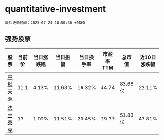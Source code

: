 # quantitative-investment

`最后更新时间：2025-07-24 10:50:36 +0800`

## 强势股票

|股票|当前价|当日涨跌幅|当日振幅|当日换手率|市盈率TTM|总市值|近10日涨跌幅|
|----|----|----|----|----|----|----|----|
|[中钢天源](https://xueqiu.com/S/SZ002057)|11.1|4.13%|11.63%|16.32%|44.74|83.68亿|22.11%|
|[法兰泰克](https://xueqiu.com/S/SH603966)|13|1.09%|11.51%|20.45%|29.37|51.83亿|43.81%|
